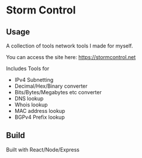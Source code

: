 # Storm Control

## Usage

A collection of tools network tools I made for myself. 

You can access the site here: https://stormcontrol.net

Includes Tools for 

* IPv4 Subnetting
* Decimal/Hex/Binary converter
* Bits/Bytes/Megabytes etc converter
* DNS lookup
* Whois lookup
* MAC address lookup
* BGPv4 Prefix lookup

## Build

Built with React/Node/Express

